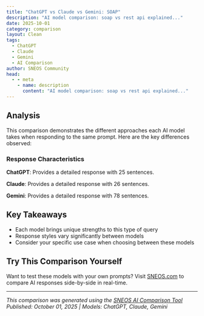 ```yaml
---
title: "ChatGPT vs Claude vs Gemini: SOAP"
description: "AI model comparison: soap vs rest api explained..."
date: 2025-10-01
category: comparison
layout: Clean
tags:
  - ChatGPT
  - Claude
  - Gemini
  - AI Comparison
author: SNEOS Community
head:
  - - meta
    - name: description
      content: "AI model comparison: soap vs rest api explained..."
---
```


<ChatComparison
  title="ChatGPT vs Claude vs Gemini: SOAP"
  prompt="soap vs rest api explained"
  :responses='{
    "ChatGPT": "Certainly! Here\u0027s an explanation comparing SOAP and REST APIs:\n\n### SOAP (Simple Object Access Protocol)\n- **Protocol**: SOAP is a protocol with strict standards.\n- **Format**: Uses XML exclusively for message format.\n- **Transport**: Primarily uses HTTP/HTTPS, but can also use SMTP, TCP, etc.\n- **Standards**: Has built-in standards for security (WS-Security), transactions, and ACID compliance.\n- **State**: Generally considered stateless but can support stateful operations.\n- **Interface**: Uses WSDL (Web Services Description Language) to describe services.\n- **Use Case**: Preferred in enterprise-level applications requiring high security, ACID compliance, and standardized contracts.\n- **Complexity**: More complex due to rigid standards and XML formatting.\n- **Error Handling**: Built-in error handling via SOAP faults.\n\n### REST (Representational State Transfer)\n- **Architecture Style**: REST is an architectural style, not a protocol.\n- **Format**: Supports multiple formats like JSON, XML, HTML, plain text; JSON is most popular.\n- **Transport**: Uses HTTP/HTTPS exclusively.\n- **Standards**: Does not have strict standards; relies on HTTP methods (GET, POST, PUT, DELETE).\n- **State**: Stateless interactions.\n- **Interface**: Uses URIs to identify resources; no formal contract like WSDL.\n- **Use Case**: Ideal for web services where simplicity, scalability, and flexibility matter; often used in mobile and web applications.\n- **Complexity**: Simpler and more flexible than SOAP.\n- **Error Handling**: Uses standard HTTP status codes.\n\n---\n\n### Summary Table\n\n| Feature           | SOAP                                  | REST                                  |\n|-------------------|-------------------------------------|-------------------------------------|\n| Protocol          | Strict protocol                     | Architectural style                 |\n| Message Format    | XML only                            | Multiple (JSON, XML, etc.)          |\n| Transport         | HTTP, SMTP, TCP, etc.               | HTTP/HTTPS only                     |\n| Security          | WS-Security standard                | HTTPS, OAuth, custom implementations|\n| State             | Stateful or stateless               | Stateless                          |\n| Interface         | WSDL for service description       | URLs and HTTP methods               |\n| Complexity        | More complex                       | Simpler, lightweight                |\n| Performance       | Slower due to XML overhead          | Faster, especially with JSON        |\n| Use Cases         | Enterprise applications, financial services | Web/mobile apps, public APIs    |\n\n---\n\n### When to use what?\n- Use **SOAP** if you need formal contracts, ACID compliance, high security, or legacy system integration.\n- Use **REST** for simpler, scalable, and faster services typically used in modern web and mobile applications.\n\nIf you want, I can provide code examples or more detailed explanations!",
    "Claude": "# SOAP vs REST API: Complete Comparison\n\n## What is SOAP?\n\n**SOAP (Simple Object Access Protocol)** is a protocol-based web service standard that uses XML for message formatting.\n\n### Key Characteristics:\n- **Protocol**: Strict messaging protocol\n- **Format**: XML only\n- **Transport**: HTTP, SMTP, TCP, UDP\n- **Standards**: WS-Security, WS-ReliableMessaging, etc.\n- **Structure**: Envelope, Header, Body, Fault\n\n### SOAP Message Example:\n\u0060\u0060\u0060xml\n\u003C?xml version=\u00221.0\u0022?\u003E\n\u003Csoap:Envelope xmlns:soap=\u0022http://schemas.xmlsoap.org/soap/envelope/\u0022\u003E\n  \u003Csoap:Header\u003E\n  \u003C/soap:Header\u003E\n  \u003Csoap:Body\u003E\n    \u003CgetUser xmlns=\u0022http://example.com/users\u0022\u003E\n      \u003CuserId\u003E123\u003C/userId\u003E\n    \u003C/getUser\u003E\n  \u003C/soap:Body\u003E\n\u003C/soap:Envelope\u003E\n\u0060\u0060\u0060\n\n## What is REST?\n\n**REST (Representational State Transfer)** is an architectural style for designing web services.\n\n### Key Characteristics:\n- **Architecture**: Set of principles/constraints\n- **Format**: JSON, XML, HTML, plain text\n- **Transport**: Primarily HTTP/HTTPS\n- **Methods**: GET, POST, PUT, DELETE, PATCH\n- **Stateless**: Each request contains all necessary information\n\n### REST API Example:\n\u0060\u0060\u0060http\nGET /api/users/123 HTTP/1.1\nHost: api.example.com\nAccept: application/json\n\nResponse:\n{\n  \u0022id\u0022: 123,\n  \u0022name\u0022: \u0022John Doe\u0022,\n  \u0022email\u0022: \u0022john@example.com\u0022\n}\n\u0060\u0060\u0060\n\n## Detailed Comparison\n\n| Aspect | SOAP | REST |\n|--------|------|------|\n| **Type** | Protocol | Architectural Style |\n| **Data Format** | XML only | JSON, XML, HTML, Text |\n| **Message Size** | Larger (XML overhead) | Smaller (especially JSON) |\n| **Speed** | Slower | Faster |\n| **Caching** | Not cacheable | Cacheable |\n| **Security** | WS-Security (built-in) | HTTPS, OAuth, JWT |\n| **Error Handling** | SOAP faults | HTTP status codes |\n| **Statelessness** | Can be stateful | Always stateless |\n\n## When to Use SOAP\n\n### \u2705 Choose SOAP when you need:\n\n1. **Enterprise Security Requirements**\n   - Built-in WS-Security standards\n   - Message-level security\n   - Digital signatures and encryption\n\n2. **ACID Compliance**\n   - Financial transactions\n   - Banking systems\n   - Critical data operations\n\n3. **Formal Contracts**\n   - WSDL (Web Services Description Language)\n   - Strict interface definitions\n   - Strong typing\n\n4. **Reliable Messaging**\n   - Guaranteed message delivery\n   - Transaction support\n   - Error recovery\n\n### Example Use Cases:\n- Payment gateways\n- Banking APIs\n- Enterprise applications\n- Legacy system integration\n\n## When to Use REST\n\n### \u2705 Choose REST when you need:\n\n1. **Simplicity and Speed**\n   - Lightweight communication\n   - Fast development\n   - Easy testing and debugging\n\n2. **Web and Mobile Applications**\n   - Browser compatibility\n   - Mobile app backends\n   - Public APIs\n\n3. **Scalability**\n   - Stateless nature\n   - Caching support\n   - Load balancing friendly\n\n4. **Flexibility**\n   - Multiple data formats\n   - Easy integration\n   - Platform independence\n\n### Example Use Cases:\n- Social media APIs\n- E-commerce platforms\n- Mobile applications\n- Public web services\n\n## Code Examples\n\n### SOAP Service (Java with JAX-WS)\n\u0060\u0060\u0060java\n@WebService\npublic class UserService {\n    \n    @WebMethod\n    public User getUser(@WebParam(name = \u0022userId\u0022) int userId) {\n        // Implementation\n        return userRepository.findById(userId);\n    }\n}\n\u0060\u0060\u0060\n\n### REST Service (Spring Boot)\n\u0060\u0060\u0060java\n@RestController\n@RequestMapping(\u0022/api/users\u0022)\npublic class UserController {\n    \n    @GetMapping(\u0022/{id}\u0022)\n    public ResponseEntity\u003CUser\u003E getUser(@PathVariable int id) {\n        User user = userService.findById(id);\n        return ResponseEntity.ok",
    "Gemini": "Okay, let\u0027s break down the differences between SOAP and REST APIs, two common ways for applications to communicate with each other.\n\n**SOAP (Simple Object Access Protocol)**\n\n*   **What it is:** SOAP is a protocol (a strict set of rules) for exchanging structured information in the implementation of web services.  It\u0027s a heavyweight, standardized approach.\n\n*   **Key Characteristics:**\n\n    *   **Protocol-Bound:** SOAP is tied to specific protocols (usually HTTP, SMTP, or TCP).  While HTTP is common, it\u0027s *not* required.\n    *   **XML-Based Messaging:** SOAP messages are almost always formatted using XML.  The XML defines the message structure, data types, and how to process the information.\n    *   **Strict Standards:** SOAP has a strict set of standards defined by W3C. These standards cover things like:\n        *   **WS-Security:**  Defines how to secure SOAP messages (encryption, digital signatures).\n        *   **WS-Addressing:**  Provides a way to address web services and messages in a standardized way.\n        *   **WS-ReliableMessaging:**  Guarantees reliable delivery of messages.\n    *   **Contract-Based:** SOAP often relies on a formal contract between the client and the service (usually described using WSDL - Web Services Description Language).  The WSDL defines the operations the service provides, the expected input parameters, and the structure of the responses.  This makes for strong type safety and validation.\n    *   **Stateful (Potentially):**  SOAP can be used in both stateless and stateful applications, but traditionally it supports stateful operations more easily.  Statefulness means the server remembers information about the client between requests.\n    *   **Complex and Verbose:**  The XML format and the need to adhere to strict standards make SOAP messages relatively large and complex.\n    *   **Built-in Error Handling:** Provides robust error handling mechanisms.\n    *   **Supports ACID transactions:** (Atomicity, Consistency, Isolation, Durability)\n\n*   **When to Use SOAP:**\n\n    *   **High Security Requirements:** When robust security (WS-Security) is paramount, and built-in features like encryption and digital signatures are needed.\n    *   **Reliable Messaging:**  When guaranteed message delivery is critical (e.g., financial transactions).\n    *   **Formal Contracts:** When a formal contract (WSDL) between the client and service is required for strong interoperability and validation.\n    *   **ACID Transactions:** When you need ACID transaction support, important for maintaining data integrity in complex operations.\n    *   **Enterprise Environments:**  SOAP is often used in large enterprise environments where standardization, security, and reliability are key concerns.\n\n*   **Example SOAP Request (Very Simplified):**\n\n\u0060\u0060\u0060xml\n\u003Csoapenv:Envelope xmlns:soapenv=\u0022http://schemas.xmlsoap.org/soap/envelope/\u0022 xmlns:exam=\u0022http://example.com\u0022\u003E\n   \u003Csoapenv:Header/\u003E\n   \u003Csoapenv:Body\u003E\n      \u003Cexam:GetBookDetails\u003E\n         \u003Cexam:BookID\u003E123\u003C/exam:BookID\u003E\n      \u003C/exam:GetBookDetails\u003E\n   \u003C/soapenv:Body\u003E\n\u003C/soapenv:Envelope\u003E\n\u0060\u0060\u0060\n\n**REST (Representational State Transfer)**\n\n*   **What it is:** REST is an *architectural style* for designing networked applications.  It\u0027s not a protocol, but rather a set of guiding principles.  RESTful APIs leverage existing HTTP methods (GET, POST, PUT, DELETE) to interact with resources.\n\n*   **Key Characteristics:**\n\n    *   **Stateless:** REST is inherently stateless.  Each request from the client to the server must contain all the information needed to understand and process the request.  The server does not store any client context between requests.  This makes REST APIs highly scalable.\n    *   **Client-Server:** REST separates the client (front-end) from the server (back-end).  This allows them to evolve independently.\n    *   **Cacheable:** Responses should be cacheable whenever possible to improve performance.\n    *   **Layered System:**  The architecture can be composed of multiple layers (e.g., load balancers, proxies) without the client necessarily knowing.\n    *   **Uniform Interface:**  REST relies on a consistent and well-defined interface:\n        *   **Resource Identification:** Resources are identified by URIs (Uniform Resource Identifiers).  For example: \u0060/users/123\u0060\n        *   **Resource Manipulation:** Resources are manipulated using standard HTTP methods (GET, POST, PUT, DELETE, PATCH).\n        *   **Self-Descriptive Messages:** The format of the messages should be self-descriptive (e.g., using Content-Type headers to indicate JSON or XML).\n        *   **HATEOAS (Hypermedia as the Engine of Application State):**  The server provides links within the responses that guide the client to other related resources and actions. This makes the API more discoverable and less brittle to changes.\n    *   **Resource-Based:**  REST focuses on resources (e.g., users, products, orders).  Each resource has a URI.\n    *   **Lightweight:** REST is generally simpler and more lightweight than SOAP.  It typically uses JSON (JavaScript Object Notation) for data exchange, which is more concise than XML.\n    *   **Flexible Data Formats:** REST can use various data formats (JSON, XML, YAML, etc.), although JSON is the most common.\n    *   **Easy to Understand and Use:** The simplicity and use of standard HTTP methods make REST APIs relatively easy to understand and use.\n\n*   **When to Use REST:**\n\n    *   **Simplicity and Ease of Use:** When you need a simple, easy-to-understand API that\u0027s quick to develop.\n    *   **Scalability:** When you need high scalability, due to its stateless nature.\n    *   **Flexibility:** When you need to support a variety of data formats (JSON, XML, etc.).\n    *   **Web Applications:**  REST is well-suited for building web applications and mobile apps.\n    *   **Public APIs:**  REST is often the preferred choice for public APIs due to its simplicity and wide adoption.\n    *   **Microservices:** REST is commonly used in microservices architectures for communication between services.\n    *   **Bandwidth Efficiency:** When bandwidth is a concern (JSON is usually smaller than XML).\n\n*   **Example REST Request (Simplified):**\n\n    *   **GET request to retrieve user details:** \u0060GET /users/123\u0060\n    *   **JSON response:**\n\n    \u0060\u0060\u0060json\n    {\n        \u0022id\u0022: 123,\n        \u0022name\u0022: \u0022John Doe\u0022,\n        \u0022email\u0022: \u0022john.doe@example.com\u0022\n    }\n    \u0060\u0060\u0060\n\n**Here\u0027s a table summarizing the key differences:**\n\n| Feature          | SOAP                                   | REST                                      |\n|-------------------|-----------------------------------------|-------------------------------------------|\n| **Nature**       | Protocol                                 | Architectural Style                       |\n| **Messaging**     | XML (Almost always)                    | JSON (Most common), XML, YAML, etc.      |\n| **Standards**      | Strict, W3C-defined                   | Principles, leverages HTTP               |\n| **Transport**      | Protocol-Bound (HTTP, SMTP, TCP, etc.)| Typically HTTP                            |\n| **Statefulness**  | Can be Stateful or Stateless           | Stateless                                 |\n| **Complexity**     | Complex                                | Simpler                                   |\n| **Performance**   | Slower (usually)                       | Faster (usually)                          |\n| **Bandwidth**      | Higher (XML is verbose)                | Lower (JSON is more concise)              |\n| **Security**       | Built-in (WS-Security)                  | Relies on HTTP security (HTTPS, OAuth)  |\n| **Error Handling** | Robust, built-in                       | Uses HTTP status codes                     |\n| **Contract**       | Often requires WSDL                    | Often uses OpenAPI/Swagger, but optional |\n| **Use Cases**      | Enterprise apps, high security needs  | Web apps, mobile apps, public APIs        |\n\n**In Simple Terms:**\n\n*   **SOAP:** Think of SOAP as sending a letter that *must* follow a very specific format (XML) and using a special, highly secure courier service.  It\u0027s reliable but can be slow and expensive.\n\n*   **REST:** Think of REST as sending a package using standard mail. You can choose different packaging materials (JSON, XML), and it\u0027s generally faster and cheaper, but you need to handle security and reliability yourself.\n\n**Which one should you use?**\n\nIn modern web development, **REST is generally preferred** due to its simplicity, scalability, and performance.  SOAP is still used in some legacy systems and situations where strict security and reliability are essential, but its usage is declining in favor of REST.\n\n**Key takeaway:** REST offers a more flexible and lightweight approach for building APIs, which is why it is generally favored today. However, SOAP might be chosen for highly secure and reliable applications that need to strictly adhere to the standard.\n"
  }'
  published-date="18:57"
/>

## Analysis

This comparison demonstrates the different approaches each AI model takes when responding to the same prompt. Here are the key differences observed:

### Response Characteristics

**ChatGPT**: Provides a detailed response with 25 sentences. 

**Claude**: Provides a detailed response with 26 sentences. 

**Gemini**: Provides a detailed response with 78 sentences. 

## Key Takeaways

- Each model brings unique strengths to this type of query
- Response styles vary significantly between models
- Consider your specific use case when choosing between these models

## Try This Comparison Yourself

Want to test these models with your own prompts? Visit [SNEOS.com](https://sneos.com) to compare AI responses side-by-side in real-time.

---

*This comparison was generated using the [SNEOS AI Comparison Tool](https://sneos.com)*
*Published: October 01, 2025 | Models: ChatGPT, Claude, Gemini*
